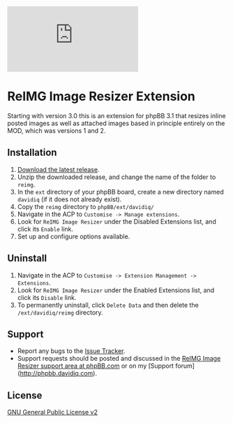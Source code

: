 [![ReIMG](http://phpbb.davidiq.com/download/file.php?id=149)](http://phpbb.davidiq.com/viewtopic.php?f=19&t=571)

# ReIMG Image Resizer Extension

Starting with version 3.0 this is an extension for phpBB 3.1 that resizes inline posted images as well as attached images based in principle entirely on the MOD, which was versions 1 and 2.

## Installation
1. [Download the latest release](https://github.com/DavidIQ/phpBB-ReIMG-Image-Resizer/releases).
2. Unzip the downloaded release, and change the name of the folder to `reimg`.
3. In the `ext` directory of your phpBB board, create a new directory named `davidiq` (if it does not already exist).
4. Copy the `reimg` directory to `phpBB/ext/davidiq/`
5. Navigate in the ACP to `Customise -> Manage extensions`.
6. Look for `ReIMG Image Resizer` under the Disabled Extensions list, and click its `Enable` link.
7. Set up and configure options available.

## Uninstall

1. Navigate in the ACP to `Customise -> Extension Management -> Extensions`.
2. Look for `ReIMG Image Resizer` under the Enabled Extensions list, and click its `Disable` link.
3. To permanently uninstall, click `Delete Data` and then delete the `/ext/davidiq/reimg` directory.

## Support

* Report any bugs to the [Issue Tracker](https://github.com/DavidIQ/phpBB-ReIMG-Image-Resizer/issues).
* Support requests should be posted and discussed in the [ReIMG Image Resizer support area at phpBB.com](https://www.phpbb.com/customise/db/extension/reimg/support) or on my [Support forum] (http://phpbb.davidiq.com).

## License
[GNU General Public License v2](http://opensource.org/licenses/GPL-2.0)

